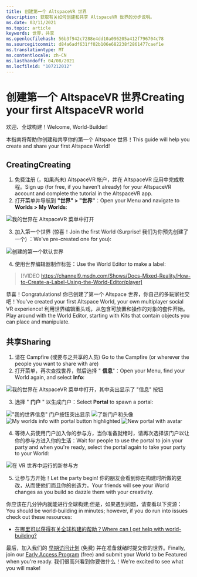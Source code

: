 ```yaml
---
title: 创建第一个 AltspaceVR 世界
description: 获取有关如何创建和共享 AltspaceVR 世界的分步说明。
ms.date: 03/11/2021
ms.topic: article
keywords: 世界，共享
ms.openlocfilehash: 56b3f942c7288e4dd10a096205a412f796704c78
ms.sourcegitcommit: d84a6adf631ff02b106e682238f2861477caef1e
ms.translationtype: MT
ms.contentlocale: zh-CN
ms.lasthandoff: 04/08/2021
ms.locfileid: "107212012"
---
```

# <a name="creating-your-first-altspacevr-world"></a><span data-ttu-id="6b9c6-104">创建第一个 AltspaceVR 世界</span><span class="sxs-lookup"><span data-stu-id="6b9c6-104">Creating your first AltspaceVR world</span></span>

<span data-ttu-id="6b9c6-105">欢迎、全球构建！</span><span class="sxs-lookup"><span data-stu-id="6b9c6-105">Welcome, World-Builder!</span></span>

<span data-ttu-id="6b9c6-106">本指南将帮助你创建和共享你的第一个 Altspace 世界！</span><span class="sxs-lookup"><span data-stu-id="6b9c6-106">This guide will help you create and share your first Altspace World!</span></span>

## <a name="creating"></a><span data-ttu-id="6b9c6-107">Creating</span><span class="sxs-lookup"><span data-stu-id="6b9c6-107">Creating</span></span>

1. <span data-ttu-id="6b9c6-108">免费注册 (，如果尚未) AltspaceVR 帐户，并在 AltspaceVR 应用中完成教程。</span><span class="sxs-lookup"><span data-stu-id="6b9c6-108">Sign up (for free, if you haven't already) for your AltspaceVR account and complete the tutorial in the AltspaceVR app.</span></span>
2. <span data-ttu-id="6b9c6-109">打开菜单并导航到 **"世界" > "世界"**：</span><span class="sxs-lookup"><span data-stu-id="6b9c6-109">Open your Menu and navigate to **Worlds > My Worlds**:</span></span>

![我的世界在 AltspaceVR 菜单中打开](images/world-building-img-01.png)

3. <span data-ttu-id="6b9c6-111">加入第一个世界 (惊喜！</span><span class="sxs-lookup"><span data-stu-id="6b9c6-111">Join the first World (Surprise!</span></span> <span data-ttu-id="6b9c6-112">我们为你预先创建了一个) ：</span><span class="sxs-lookup"><span data-stu-id="6b9c6-112">We've pre-created one for you):</span></span>

![创建的第一个默认世界](images/world-building-img-02.png)

4. <span data-ttu-id="6b9c6-114">使用世界编辑器制作标签：</span><span class="sxs-lookup"><span data-stu-id="6b9c6-114">Use the World Editor to make a label:</span></span>

> [!VIDEO https://channel9.msdn.com/Shows/Docs-Mixed-Reality/How-to-Create-a-Label-Using-the-World-Editor/player]

<span data-ttu-id="6b9c6-115">恭喜！</span><span class="sxs-lookup"><span data-stu-id="6b9c6-115">Congratulations!</span></span> <span data-ttu-id="6b9c6-116">你已创建了第一个 Altspace 世界，你自己的多玩家社交吧！</span><span class="sxs-lookup"><span data-stu-id="6b9c6-116">You've created your first Altspace World, your own multiplayer social VR experience!</span></span> <span data-ttu-id="6b9c6-117">利用世界编辑重头戏，从包含可放置和操作的对象的套件开始。</span><span class="sxs-lookup"><span data-stu-id="6b9c6-117">Play around with the World Editor, starting with Kits that contain objects you can place and manipulate.</span></span>

## <a name="sharing"></a><span data-ttu-id="6b9c6-118">共享</span><span class="sxs-lookup"><span data-stu-id="6b9c6-118">Sharing</span></span>

1. <span data-ttu-id="6b9c6-119">请在 Campfire (或要与之共享的人员) </span><span class="sxs-lookup"><span data-stu-id="6b9c6-119">Go to the Campfire (or wherever the people you want to share with are)</span></span>
2. <span data-ttu-id="6b9c6-120">打开菜单，再次查找世界，然后选择 " **信息**"：</span><span class="sxs-lookup"><span data-stu-id="6b9c6-120">Open your Menu, find your World again, and select **Info**:</span></span>

![我的世界在 AltspaceVR 菜单中打开，其中突出显示了 "信息" 按钮](images/world-building-img-03.png)

3. <span data-ttu-id="6b9c6-122">选择 " **门户** " 以生成门户：</span><span class="sxs-lookup"><span data-stu-id="6b9c6-122">Select **Portal** to spawn a portal:</span></span>

<span data-ttu-id="6b9c6-123">!["我的世界信息" 门户按钮突出显示 ](images/world-building-img-04.png)
 ![ 了新门户和头像](images/world-building-img-05.png)</span><span class="sxs-lookup"><span data-stu-id="6b9c6-123">![My worlds info with portal button highlighted](images/world-building-img-04.png)
![New portal with avatar](images/world-building-img-05.png)</span></span>

4. <span data-ttu-id="6b9c6-124">等待人员使用门户加入你的参与方，当你准备就绪时，请再次选择该门户以让你的参与方进入你的生活：</span><span class="sxs-lookup"><span data-stu-id="6b9c6-124">Wait for people to use the portal to join your party and when you're ready, select the portal again to take your party to your World:</span></span>

![在 VR 世界中运行的新参与方](images/world-building-img-06.png)

5. <span data-ttu-id="6b9c6-126">让参与方开始！</span><span class="sxs-lookup"><span data-stu-id="6b9c6-126">Let the party begin!</span></span> <span data-ttu-id="6b9c6-127">你的朋友会看到你在构建时所做的更改，从而使他们而且你的创造力。</span><span class="sxs-lookup"><span data-stu-id="6b9c6-127">Your friends will see your World changes as you build so dazzle them with your creativity.</span></span>

<span data-ttu-id="6b9c6-128">你应该在几分钟内就能进行全球构建;但是，如果遇到问题，请查看以下资源：</span><span class="sxs-lookup"><span data-stu-id="6b9c6-128">You should be world-building in minutes; however, if you do run into issues check out these resources:</span></span>
* [<span data-ttu-id="6b9c6-129">在哪里可以获得有关全球构建的帮助？</span><span class="sxs-lookup"><span data-stu-id="6b9c6-129">Where can I get help with world-building?</span></span>](getting-help.md)

<span data-ttu-id="6b9c6-130">最后，加入我们的 [早期访问计划](early-access.md) (免费) 并在准备就绪时提交你的世界。</span><span class="sxs-lookup"><span data-stu-id="6b9c6-130">Finally, join our [Early Access Program](early-access.md) (free) and submit your World to be Featured when you're ready.</span></span> <span data-ttu-id="6b9c6-131">我们很高兴看到你要做什么！</span><span class="sxs-lookup"><span data-stu-id="6b9c6-131">We're excited to see what you will make!</span></span>